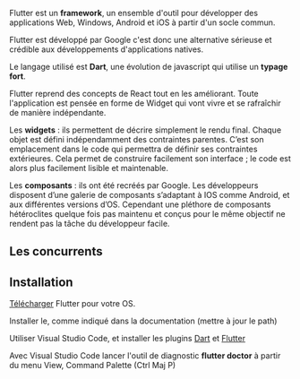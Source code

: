Flutter est un **framework**, un ensemble d'outil pour développer des applications Web, Windows, Android et iOS à partir d'un socle commun.

Flutter est développé par Google c'est donc une alternative sérieuse et crédible aux développements d'applications natives.

Le langage utilisé est **Dart**, une évolution de javascript qui utilise un **typage fort**.

Flutter reprend des concepts de React tout en les améliorant. Toute l'application est pensée en forme de Widget qui vont vivre et se rafraîchir de manière indépendante.

Les **widgets** : ils permettent de décrire simplement le rendu final. Chaque objet est défini indépendamment des contraintes parentes. C’est son emplacement dans le code qui permettra de définir ses contraintes extérieures. Cela permet de construire facilement son interface ; le code est alors plus facilement lisible et maintenable.

Les **composants** : ils ont été recréés par Google. Les développeurs disposent d’une galerie de composants s’adaptant à IOS comme Android, et aux différentes versions d’OS. Cependant une pléthore de composants hétéroclites quelque fois pas maintenu et conçus pour le même objectif ne rendent pas la tâche du développeur facile.


## Les concurrents



## Installation

[Télécharger](https://flutter.dev/docs/get-started/install/windows) Flutter pour votre OS.

Installer le, comme indiqué dans la documentation (mettre à jour le path)

Utiliser Visual Studio Code, et installer les plugins [Dart](https://marketplace.visualstudio.com/items?itemName=Dart-Code.dart-code) et [Flutter](https://marketplace.visualstudio.com/items?itemName=Dart-Code.flutter)

Avec Visual Studio Code lancer l'outil de diagnostic **flutter doctor** à partir du menu View, Command
Palette (Ctrl Maj P)
